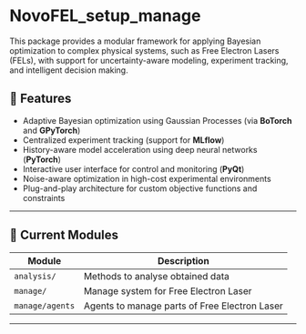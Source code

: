 # NovoFEL_setup_manage


This package provides a modular framework for applying Bayesian optimization to complex physical systems, such as Free Electron Lasers (FELs), with support for uncertainty-aware modeling, experiment tracking, and intelligent decision making.

## 🚀 Features

- Adaptive Bayesian optimization using Gaussian Processes (via **BoTorch** and **GPyTorch**)
- Centralized experiment tracking (support for **MLflow**)
- History-aware model acceleration using deep neural networks (**PyTorch**)
- Interactive user interface for control and monitoring (**PyQt**)
- Noise-aware optimization in high-cost experimental environments
- Plug-and-play architecture for custom objective functions and constraints

---

## 🧠 Current Modules

| Module            | Description                                                       |
|-------------------|-------------------------------------------------------------------|
| `analysis/`       | Methods to analyse obtained data                                  |
| `manage/`         | Manage system for Free Electron Laser                             |
| `manage/agents`   | Agents to manage parts of Free Electron Laser                     |


---
